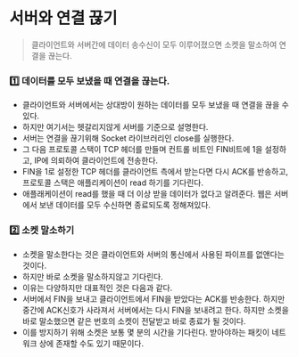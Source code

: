 # 서버와 연결 끊기

> 클라이언트와 서버간에 데이터 송수신이 모두 이루어졌으면 소켓을 말소하여 연결을 끊는다.



### :one: 데이터를 모두 보냈을 때 연결을 끊는다.

- 클라이언트와 서버에서는 상대방이 원하는 데이터를 모두 보냈을 때 연결을 끊을 수 있다. 
- 하지만 여기서는 헷갈리지않게 서버를 기준으로 설명한다.
- 서버는 연결을 끊기위해 Socket 라이브러리인 close를 실행한다. 
- 그 다음 프로토콜 스택이 TCP 헤더를 만들며 컨트롤 비트인 FIN비트에 1을 설정하고, IP에 의뢰하여 클라이언트에 전송한다.
- FIN을 1로 설정한 TCP 헤더를 클라이언트 측에서 받는다면 다시 ACK를 반송하고, 프로토콜 스택은 애플리케이션이 read 하기를 기다린다.
- 애플래케이션이 read를 했을 때 더 이상 받을 데이터가 없다고 알려준다. 웹은 서버에서 보낸 데이터를 모두 수신하면 종료되도록 정해져있다.



### :two: 소켓 말소하기

- 소켓을 말소한다는 것은 클라이언트와 서버의 통신에서 사용된 파이프를 없앤다는 것이다.
- 하지만 바로 소켓을 말소하지않고 기다린다.
- 이유는 다양하지만 대표적인 것은 다음과 같다.
- 서버에서 FIN을 보내고 클라이언트에서 FIN을 받았다는 ACK를 반송한다. 하지만 중간에 ACK신호가 사라져서 서버에서는 다시 FIN을 보내려고 한다. 하지만 소켓을 바로 말소했으면 같은 번호의 소켓이 전달받고 바로 종료가 될 것이다.
- 이를 방지하기 위해 소켓은 보통 몇 분의 시간을 기다린다. 받아야하는 패킷이 네트워크 상에 존재할 수도 있기 때문이다.


